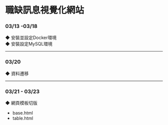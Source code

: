 # 職缺訊息視覺化網站

### 03/13 -03/18
◆ 安裝並設定Docker環境 </br>
◆ 安裝設定MySQL環境

---

### 03/20
◆ 資料遷移

---

### 03/21 - 03/23
◆ 網頁模板切版
- base.html
- table.html
